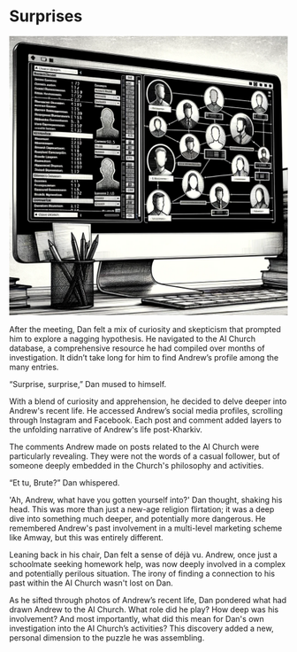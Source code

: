# Surprises

![Database](./images/06.database.png "Database")

After the meeting, Dan felt a mix of curiosity and skepticism that prompted him to explore a nagging hypothesis. He navigated to the AI Church database, a comprehensive resource he had compiled over months of investigation. It didn’t take long for him to find Andrew’s profile among the many entries.

“Surprise, surprise,” Dan mused to himself.

With a blend of curiosity and apprehension, he decided to delve deeper into Andrew's recent life. He accessed Andrew’s social media profiles, scrolling through Instagram and Facebook. Each post and comment added layers to the unfolding narrative of Andrew's life post-Kharkiv.

The comments Andrew made on posts related to the AI Church were particularly revealing. They were not the words of a casual follower, but of someone deeply embedded in the Church's philosophy and activities.

“Et tu, Brute?” Dan whispered.

'Ah, Andrew, what have you gotten yourself into?' Dan thought, shaking his head. This was more than just a new-age religion flirtation; it was a deep dive into something much deeper, and potentially more dangerous. He remembered Andrew's past involvement in a multi-level marketing scheme like Amway, but this was entirely different.

Leaning back in his chair, Dan felt a sense of déjà vu. Andrew, once just a schoolmate seeking homework help, was now deeply involved in a complex and potentially perilous situation. The irony of finding a connection to his past within the AI Church wasn't lost on Dan.

As he sifted through photos of Andrew’s recent life, Dan pondered what had drawn Andrew to the AI Church. What role did he play? How deep was his involvement? And most importantly, what did this mean for Dan's own investigation into the AI Church’s activities? This discovery added a new, personal dimension to the puzzle he was assembling.

